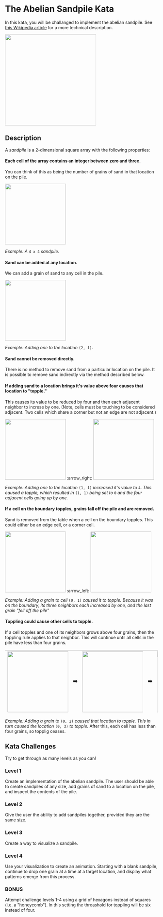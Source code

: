 # The Abelian Sandpile Kata

In this kata, you will be challanged to implement the abelian sandpile. See [this Wikipedia article](https://en.wikipedia.org/wiki/Abelian_sandpile_model) for a more technical description.

<img src="https://upload.wikimedia.org/wikipedia/commons/3/3a/Tannin_heap.jpeg" width=300>

## Description

A *sandpile* is a 2-dimensional square array with the following properties:

#### Each cell of the array contains an integer between zero and three.
You can think of this as being the number of grains of sand in that location on the pile.

<img src="https://github.com/weirichd/SandpileKata/blob/master/sandpile_images/sand00.png" width=200>

*Example: A* `4 x 4` *sandpile.*

#### Sand can be added at any location.

We can add a grain of sand to any cell in the pile.

<img src="https://github.com/weirichd/SandpileKata/blob/master/sandpile_images/sand01.png" width=200>

*Example: Adding one to the location* `(2, 1)`.

#### Sand cannot be removed directly.
There is no method to remove sand from a particular location on the pile.
It is possible to remove sand indirectly via the method described below.

#### If adding sand to a location brings it's value above four causes that location to "topple."
This causes its value to be reduced by four and then each adjacent neighbor to increse by one. (Note, cells must be touching to be considered adjacent. Two cells which share a corner but not an edge are not adjacent.)

<img src="https://github.com/weirichd/SandpileKata/blob/master/sandpile_images/sand03.png" width=200>
:arrow_right:
<img src="https://github.com/weirichd/SandpileKata/blob/master/sandpile_images/sand04.png" width=200>

*Example: Adding one to the location* `(1, 1)` *increased it's value to* `4`. *This caused a topple, which resulted in* `(1, 1)` *being set to* `0` *and the four adjacent cells going up by one.*

#### If a cell on the boundary topples, grains fall off the pile and are removed.
Sand is removed from the table when a cell on the boundary topples. This could either be an edge cell, or a corner cell.

<img src="https://github.com/weirichd/SandpileKata/blob/master/sandpile_images/sand06.png" width=200>
:arrow_left:
<img src="https://github.com/weirichd/SandpileKata/blob/master/sandpile_images/sand07.png" width=200>

*Example: Adding a grain to cell* `(0, 1)` *caused it to topple. Because it was on the boundary, its three neighbors each increased by one, and the last grain "fell off the pile"*

#### Toppling could cause other cells to topple.
If a cell topples and one of its neighbors grows above four grains, then the toppling rule applies to that neighbor.
This will continue until all cells in the pile have less than four grains.

| <img src="https://github.com/weirichd/SandpileKata/blob/master/sandpile_images/sand03.png" width=200> | :arrow_right: | <img src="https://github.com/weirichd/SandpileKata/blob/master/sandpile_images/sand03.png" width=200> | :arrow_right: | <img src="https://github.com/weirichd/SandpileKata/blob/master/sandpile_images/sand04.png" width=200>
|:-:|:-:|:-:|:-:|:-:|

*Example: Adding a grain to* `(0, 2)` *caused that location to topple. This in turn caused the location* `(0, 3)` *to topple.* After this, each cell has less than four grains, so topplig ceases.

## Kata Challenges

Try to get through as many levels as you can!

### Level 1
Create an implementation of the abelian sandpile. The user should be able to create sandpiles of any size, add grains of sand to a location on the pile, and inspect the contents of the pile.

### Level 2
Give the user the ability to add sandpiles together, provided they are the same size.

### Level 3
Create a way to visualize a sandpile.

### Level 4
Use your visualization to create an animation. Starting with a blank sandpile, continue to drop one grain at a time at a target location, and display what patterns emerge from this process.

### BONUS

Attempt challenge levels 1-4 using a grid of hexagons instead of squares (i.e. a "honeycomb"). In this setting the threashold for toppling will be six instead of four.
